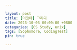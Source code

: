 ```yaml
---

layout: post
title: [이코테] 그리디
date: 2023-10-03 00:00:00 +0800
categories: [CS Study, unix]
tags: [Sophomore, CodingTest]
pin: true

---
```


